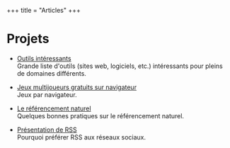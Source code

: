 +++
title = "Articles"
+++

# Projets

- [Outils intéressants](/articles/outils-interessants/) \
  Grande liste d'outils (sites web, logiciels, etc.) intéressants pour pleins de domaines différents.

- [Jeux multijoueurs gratuits sur navigateur](/articles/jeux-multijoueurs-gratuits-sur-navigateur/) \
  Jeux par navigateur.

- [Le référencement naturel](/articles/le-referencement-naturel/) \
  Quelques bonnes pratiques sur le référencement naturel.

- [Présentation de RSS](/articles/presentation-de-rss/) \
  Pourquoi préférer RSS aux réseaux sociaux.
